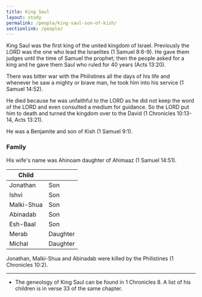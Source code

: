 ```yaml
---
title: King Saul
layout: study
permalink: /people/king-saul-son-of-kish/
sectionlink: /people/
---
```


King Saul was the first king of the united kingdom of Israel. Previously the
LORD was the one who lead the Israelites (1 Samuel 8:6-9). He gave them judges
until the time of Samuel the prophet; then the people asked for a king and he
gave them Saul who ruled for 40 years (Acts 13:20).

There was bitter war with the Philistines all the days of his life and whenever
he saw a mighty or brave man, he took him into his service (1 Samuel 14:52).

He died because he was unfaithful to the LORD as he did not keep the word of the
LORD and even consulted a medium for guidance. So the LORD put him to death and
turned the kingdom over to the David (1 Chronicles 10:13-14, Acts 13:21).

He was a Benjamite and son of Kish (1 Samuel 9:1).

### Family

His wife's name was Ahinoam daughter of Ahimaaz (1 Samuel 14:51).

| Child       |           |
| ----------- | --------- |
| Jonathan    | Son       |
| Ishvi       | Son       |
| Malki-Shua  | Son       |
| Abinadab    | Son       |
| Esh-Baal    | Son       |
| Merab       | Daughter  |
| Michal      | Daughter  |

Jonathan, Malki-Shua and Abinadab were killed by the Philistines (1 Chronicles
10:2).

---

* The geneology of King Saul can be found in 1 Chronicles 8. A list of his children is in verse 33 of the same chapter.
